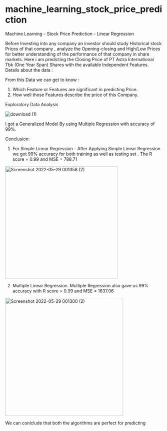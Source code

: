 # machine_learning_stock_price_prediction

Machine Learning - Stock Price Prediction - Linear Regression

Before Investing into any company an investor should study Historical stock Prices of that company , analyze the Opening-closing and High/Low Prices for better understanding of the performance of that company in share markets. Here i am predicting the Closing Price of PT Astra International Tbk (One Year Span) Shares with the available Independent Features.
Details about the data :

From this Data we can get to know :
1) Which Feature or Features are significant in predicting Price.
2) How well those Features describe the price of this Company.


Exploratory Data Analysis

![download (1)](https://user-images.githubusercontent.com/106465570/170859835-0544fed2-7aa0-4248-9319-b0f292ddb1c5.png)

I got a Generalized Model By using Multiple Regression with accuracy of 99%.

Conclusion:
1) For Simple Linear Regression - After Applying Simple Linear Regression we got 99% accuracy for both training as well as testing set . The R score = 0.99 and MSE = 788.71
<img width="359" alt="Screenshot 2022-05-29 001358 (2)" src="https://user-images.githubusercontent.com/106465570/170859942-c884cdcc-4287-4155-bb45-edfbc7a940a2.png">


2) Multiple Linear Regression. Multiple Regression also gave us 99% accuracy with R score = 0.99 and MSE = 1637.06
<img width="377" alt="Screenshot 2022-05-29 001300 (2)" src="https://user-images.githubusercontent.com/106465570/170859912-04026638-0ddc-4f25-9ff1-0c1de57cb8c4.png">


We can conlclude that both the algorithms are perfect for predicting

